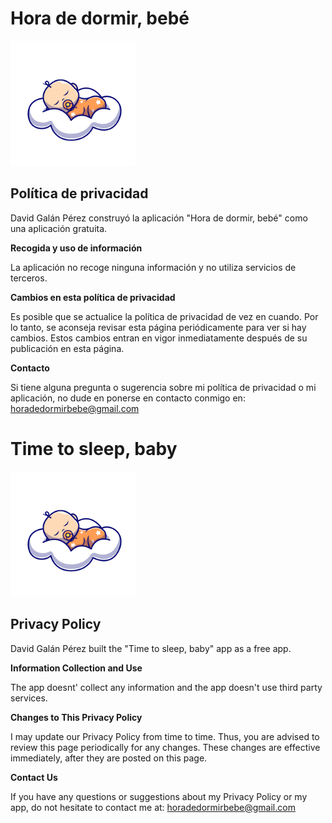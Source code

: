 <html>
<body>
 
 <h1>Hora de dormir, bebé</h1>
 
<img src="https://raw.githubusercontent.com/davidgpdeveloper/horadedormirbebe/main/LogoBabyIconsOrinal.png" alt="Hora de dormir, bebé" width="200" height="200">
    
<h2>Política de privacidad</h2>
<p>David Galán Pérez construyó la aplicación "Hora de dormir, bebé" como una aplicación gratuita.</p>

<p><strong>Recogida y uso de información</strong></p>
<p>La aplicación no recoge ninguna información y no utiliza servicios de terceros.</p>

<p><strong>Cambios en esta política de privacidad</strong></p>
<p>Es posible que se actualice la política de privacidad de vez en cuando. Por lo tanto, se aconseja revisar esta página periódicamente para ver si hay cambios. Estos cambios entran en vigor inmediatamente después de su publicación en esta página.</p>

<p><strong>Contacto</strong></p>
<p>Si tiene alguna pregunta o sugerencia sobre mi política de privacidad o mi aplicación, no dude en ponerse en contacto conmigo en: <a href="horadedormirbebe@gmail.com">horadedormirbebe@gmail.com</a> </p>
 
<p></p>
 
<h1>Time to sleep, baby</h1>
 
<img src="https://raw.githubusercontent.com/davidgpdeveloper/horadedormirbebe/main/LogoBabyIconsOrinal.png" alt="Hora de dormir, bebé" width="200" height="200">
    
<h2>Privacy Policy</h2>
<p>David Galán Pérez built the "Time to sleep, baby" app as a free app.</p>

<p><strong>Information Collection and Use</strong></p>
<p>The app doesnt' collect any information and the app doesn't use third party services.</p>

<p><strong>Changes to This Privacy Policy</strong></p>
<p>I may update our Privacy Policy from time to time. Thus, you are advised to review this page
    periodically for any changes. These changes are effective immediately, after they are posted on this page.</p>

<p><strong>Contact Us</strong></p>
<p>If you have any questions or suggestions about my Privacy Policy or my app, do not hesitate to contact
    me at: <a href="horadedormirbebe@gmail.com">horadedormirbebe@gmail.com</a></p>

</body>
</html>

